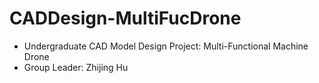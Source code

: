 # CADDesign-MultiFucDrone
- Undergraduate CAD Model Design Project: Multi-Functional Machine Drone
- Group Leader: Zhijing Hu

